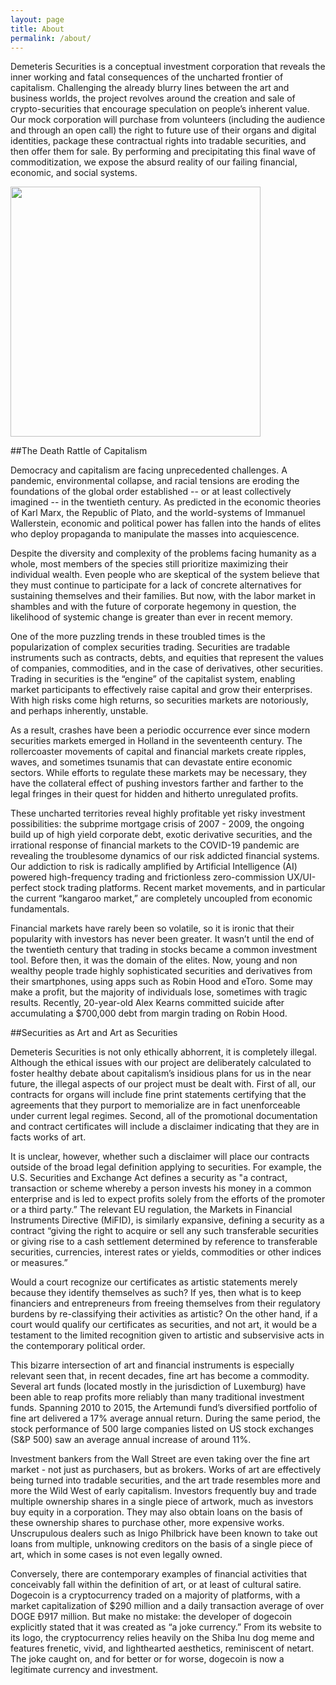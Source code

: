 ```yaml
---
layout: page
title: About
permalink: /about/
---
```


Demeteris Securities is a conceptual investment corporation that reveals the inner working and fatal consequences of the uncharted frontier of capitalism. Challenging the already blurry lines between the art and business worlds, the project revolves around the creation and sale of crypto-securities that encourage speculation on people’s inherent value. Our mock corporation will purchase from volunteers (including the audience and through an open call) the right to future use of their organs and digital identities, package these contractual rights into tradable securities, and then offer them for sale. By performing and precipitating this final wave of commoditization, we expose the absurd reality of our failing financial, economic, and social systems.

<img src="../assets/sine_complex.png" width="400"/>


##The Death Rattle of Capitalism

Democracy and capitalism are facing unprecedented challenges. A pandemic, environmental collapse, and racial tensions are eroding the foundations of the global order established -- or at least collectively imagined -- in the twentieth century. As predicted in the economic theories of Karl Marx, the Republic of Plato, and the world-systems of Immanuel Wallerstein, economic and political power has fallen into the hands of elites who deploy propaganda to manipulate the masses into acquiescence. 

Despite the diversity and complexity of the problems facing humanity as a whole, most members of the species still prioritize maximizing their individual wealth. Even people who are skeptical of the system believe that they must continue to participate for a lack of concrete alternatives for sustaining themselves and their families. But now, with the labor market in shambles and with the future of corporate hegemony in question, the likelihood of systemic change is greater than ever in recent memory.

One of the more puzzling trends in these troubled times is the popularization of complex securities trading. Securities are tradable instruments such as contracts, debts, and equities that represent the values of companies, commodities, and in the case of derivatives, other securities. Trading in securities is the “engine” of the capitalist system, enabling market participants to effectively raise capital and grow their enterprises. With high risks come high returns, so securities markets are notoriously, and perhaps inherently, unstable. 

As a result, crashes have been a periodic occurrence ever since modern securities markets emerged in Holland in the seventeenth century. The rollercoaster movements of capital and financial markets create ripples, waves, and sometimes tsunamis that can devastate entire economic sectors. While efforts to regulate these markets may be necessary, they have the collateral effect of pushing investors farther and farther to the legal fringes in their quest for hidden and hitherto unregulated profits.   

These uncharted territories reveal highly profitable yet risky investment possibilities: the subprime mortgage crisis of 2007 - 2009, the ongoing build up of high yield corporate debt, exotic derivative securities, and the irrational response of financial markets to the COVID-19 pandemic are revealing the troublesome dynamics of our risk addicted financial systems. Our addiction to risk is radically amplified by Artificial Intelligence (AI) powered high-frequency trading and frictionless zero-commission UX/UI-perfect stock trading platforms. Recent market movements, and in particular the current “kangaroo market,” are completely uncoupled from economic fundamentals. 

Financial markets have rarely been so volatile, so it is ironic that their popularity with investors has never been greater. It wasn’t until the end of the twentieth century that trading in stocks became a common investment tool. Before then, it was the domain of the elites. Now, young and non wealthy people trade highly sophisticated securities and derivatives from their smartphones, using apps such as Robin Hood and eToro. Some may make a profit, but the majority of individuals lose, sometimes with tragic results. Recently, 20-year-old Alex Kearns committed suicide after accumulating a $700,000 debt from margin trading on Robin Hood. 

##Securities as Art and Art as Securities

Demeteris Securities is not only ethically abhorrent, it is completely illegal. Although the ethical issues with our project are deliberately calculated to foster healthy debate about capitalism’s insidious plans for us in the near future, the illegal aspects of our project must be dealt with. First of all, our contracts for organs will include fine print statements certifying that the agreements that they purport to memorialize are in fact unenforceable under current legal regimes. Second, all of the promotional documentation and contract certificates will include a disclaimer indicating that they are in facts works of art.

It is unclear, however, whether such a disclaimer will place our contracts outside of the broad legal definition applying to securities. For example, the U.S. Securities and Exchange Act defines a security as "a contract, transaction or scheme whereby a person invests his money in a common enterprise and is led to expect profits solely from the efforts of the promoter or a third party.” The relevant EU regulation, the Markets in Financial Instruments Directive (MiFID), is similarly expansive, defining a security as a contract “giving the right to acquire or sell any such transferable securities or giving rise to a cash settlement determined by reference to transferable securities, currencies, interest rates or yields, commodities or other indices or measures.” 

Would a court recognize our certificates as artistic statements merely because they identify themselves as such? If yes, then what is to keep financiers and entrepreneurs from freeing themselves from their regulatory burdens by re-classifying their activities as artistic? On the other hand, if a court would qualify our certificates as securities, and not art, it would be a testament to the limited recognition given to artistic and subservisive acts in the contemporary political order. 

This bizarre intersection of art and financial instruments is especially relevant seen that, in recent decades, fine art has become a commodity. Several art funds (located mostly in the jurisdiction of Luxemburg) have been able to reap profits more reliably than many traditional investment funds. Spanning 2010 to 2015, the Artemundi fund’s diversified portfolio of fine art delivered a 17% average annual return. During the same period, the stock performance of 500 large companies listed on US stock exchanges (S&P 500) saw an average annual increase of around 11%. 

Investment bankers from the Wall Street are even taking over the fine art market - not just as purchasers, but as brokers. Works of art are effectively being turned into tradable securities, and the art trade resembles more and more the Wild West of early capitalism. Investors frequently buy and trade multiple ownership shares in a single piece of artwork, much as investors buy equity in a corporation. They may also obtain loans on the basis of these ownership shares to purchase other, more expensive works. Unscrupulous dealers such as Inigo Philbrick have been known to take out loans from multiple, unknowing creditors on the basis of a single piece of art, which in some cases is not even legally owned. 

Conversely, there are contemporary examples of financial activities that conceivably fall within the definition of art, or at least of cultural satire. Dogecoin is a cryptocurrency traded on a majority of platforms, with a market capitalization of $290 million and a daily transaction average of over DOGE Ð917 million. But make no mistake: the developer of dogecoin explicitly stated that it was created as “a joke currency.” From its website to its logo, the cryptocurrency relies heavily on the Shiba Inu dog meme and features frenetic, vivid, and lighthearted aesthetics, reminiscent of netart. The joke caught on, and for better or for worse, dogecoin is now a legitimate currency and investment. 